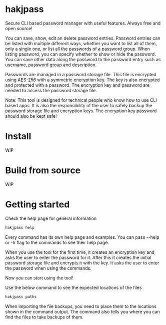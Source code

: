 # hakjpass
Secure CLI based password manager with useful features. Always free and open source!

You can save, show, edit an delete password entries.
Password entries can be listed with multiple different ways, whether you want to list all of them, only a single one,
or list all the passwords of a password group. When listing password, you can specify whether to show or hide the password.
You can save other data along the password to the password entry such as username, password group and description.

Passwords are managed in a password storage file. This file is encrypted using AES-256 with a symmetric encryption key.
The key is also encrypted and protected with a password. The encryption key and password are needed to access the password storage file.

Note: This tool is designed for technical people who know how to use CLI based apps. It is also the responsibility of the user to safely backup the password storage file and encryption keys. The encryption key password should also be kept safe!

# Install

WIP

# Build from source

WIP

# Getting started

Check the help page for general information
```sh
hakjpass help
```
Every command has its own help page and examples. You can pass --help or -h flag to the commands to see their help page.

When you use the tool for the first time, it creates an encryption key and asks the user to enter the password for it. After this it creates the initial password storage file and encrypts it with the key. It asks the user to enter the password when using the commands.

Now you can start using the tool!

Use the below command to see the expected locations of the files
```sh
hakjpass paths
```
When importing the file backups, you need to place them to the locations shown in the command output. The command also tells you where you can find the files to take backups of them.
